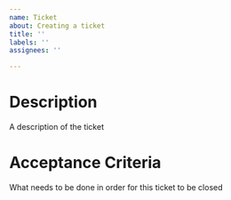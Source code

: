 ```yaml
---
name: Ticket
about: Creating a ticket
title: ''
labels: ''
assignees: ''

---
```


# Description

A description of the ticket

# Acceptance Criteria

What needs to be done in order for this ticket to be closed
